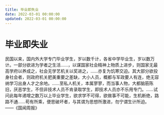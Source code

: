 ```yaml
---
title: 毕业即失业
date: 2022-03-01 00:00:00
updated: 2022-03-01 00:00:00
---
```


# 毕业即失业

民国以来，国内外大学专门毕业学生，岁以数千计，各省中学毕业生，岁以数万计。一部分欲进为学者之生活……，以谋国家社会精神上物质上进步，则国家无最高学府以养成之，社会无学艺机关以奖进之，……亦复为饥寒交迫。其大部分欲投身社会者，则政府机关肥美重要之差缺，大小人员，概都与军政要人有连，绝无容纳学习出身人才之余地。……至私人机关，本属寥寥，而当事人物，大都脑筋陈旧，厌恶学生，不但非技术人员不肯录取学生，即技术人员亦不乐用专门。……试问此每年递增之数万以上毕业学生，欲求学不可得，欲做事不可能，生机断绝，路路不通……苟有所乘，便思破坏者，与其谓为思想所激进，勿宁谓生计所迫。
——《国闻周报》
